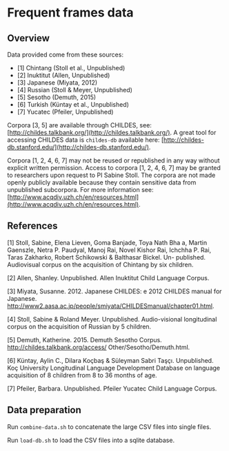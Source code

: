 # Frequent frames data

## Overview

Data provided come from these sources:

* [1] Chintang (Stoll et al., Unpublished) 
* [2] Inuktitut (Allen, Unpublished) 
* [3] Japanese (Miyata, 2012)
* [4] Russian (Stoll & Meyer, Unpublished) 
* [5] Sesotho (Demuth, 2015)
* [6] Turkish (Küntay et al., Unpublished) 
* [7] Yucatec (Pfeiler, Unpublished)

Corpora [3, 5] are available through CHILDES, see: [http://childes.talkbank.org/](http://childes.talkbank.org/). A great tool for accessing CHILDES data is `childes-db` available here: [http://childes-db.stanford.edu/](http://childes-db.stanford.edu/).

Corpora [1, 2, 4, 6, 7] may not be reused or republished in any way without explicit written permission. Access to corpora [1, 2, 4, 6, 7] may be granted to researchers upon request to PI Sabine Stoll. The corpora are not made openly publicly available because they contain sensitive data from unpublished subcorpora. For more information see: [http://www.acqdiv.uzh.ch/en/resources.html](http://www.acqdiv.uzh.ch/en/resources.html).


## References

[1] Stoll, Sabine, Elena Lieven, Goma Banjade, Toya Nath Bha a, Martin Gaenszle, Netra P. Paudyal, Manoj Rai, Novel Kishor Rai, Ichchha P. Rai, Taras Zakharko, Robert Schikowski & Balthasar Bickel. Un-
published. Audiovisual corpus on the acquisition of Chintang by six children.

[2] Allen, Shanley. Unpublished. Allen Inuktitut Child Language Corpus.

[3] Miyata, Susanne. 2012. Japanese CHILDES:  e 2012 CHILDES manual for Japanese. http://www2.aasa.ac.jp/people/smiyata/CHILDESmanual/chapter01.html.

[4] Stoll, Sabine & Roland Meyer. Unpublished. Audio-visional longitudinal corpus on the acquisition of
Russian by 5 children.

[5] Demuth, Katherine. 2015. Demuth Sesotho Corpus. http://childes.talkbank.org/access/
Other/Sesotho/Demuth.html.

[6] Küntay, Aylin C., Dilara Koçbaş & Süleyman Sabri Taşçı. Unpublished. Koç University Longitudinal Language Development Database on language acquisition of 8 children from 8 to 36 months of age.

[7] Pfeiler, Barbara. Unpublished. Pfeiler Yucatec Child Language Corpus.


## Data preparation

Run `combine-data.sh` to concatenate the large CSV files into single files.

Run `load-db.sh` to load the CSV files into a sqlite database.
